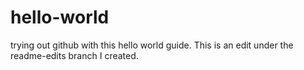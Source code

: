 # hello-world
trying out github with this hello world guide. 
This is an edit under the readme-edits branch I created.

